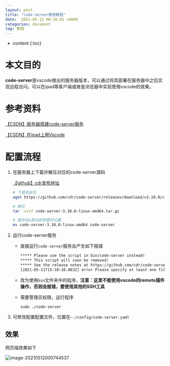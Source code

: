 ```yaml
---
layout: post
title: "code-server使用教程"
date:  2021-05-12 00:16:01 +0800
categories: document
tag: 教程
---
```


* content
{:toc}
# 本文目的

**code-server**是vscode推出的服务器版本，可以通过将其部署在服务器中之后实现远程访问。可以在ipad等客户端或者是浏览器中实现使用vscode的效果。

# 参考资料

[【CSDN】服务器搭建code-server服务](https://blog.csdn.net/Xiudadasnb/article/details/107019039?utm_medium=distribute.pc_relevant.none-task-blog-BlogCommendFromBaidu-2.control&depth_1-utm_source=distribute.pc_relevant.none-task-blog-BlogCommendFromBaidu-2.control)

[【CSDN】在ipad上用Vscode](https://blog.csdn.net/weixin_43988498/article/details/110305091)

# 配置流程

1. 在服务器上下载并解压对应的code-server源码

   [【github】cdr发布地址](https://github.com/cdr/code-server/releases)

   ```bash
   # 下载安装包
   wget https://github.com/cdr/code-server/releases/download/v3.10.0/code-server-3.10.0-linux-amd64.tar.gz
   
   # 解压
   tar -xvzf code-server-3.10.0-linux-amd64.tar.gz
   
   # 重命名&移动到想要的位置
   mv code-server-3.10.0-linux-amd64 code-server
   ```

2. 运行code-server服务

   - 直接运行`code-server`服务会产生如下报错

     ```bash
     ***** Please use the script in bin/code-server instead!
     ***** This script will soon be removed!
     ***** See the release notes at https://github.com/cdr/code-server/releases/tag/v3.4.0
     [2021-05-11T15:10:10.883Z] error Please specify at least one file or folder
     ```

   - 改为使用`bin`文件夹中的程序，**注意：这里不能使用vscode的remote插件操作，否则会报错，要使用其他的SSH工具**

   - 需要管理员权限，运行程序

     `sudo ./code-server`

3. 可修改配置配置文件，位置在`~./config/code-server.yaml`

## 效果

网页端效果如下

![image-20210512000744537](https://i.loli.net/2021/05/12/fdehk4yYajbRscA.png)